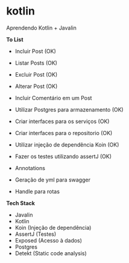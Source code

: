 # kotlin
Aprendendo Kotlin + Javalin

**To List**
- Incluir Post (OK)
- Listar Posts (OK)
- Excluir Post (OK)
- Alterar Post (OK)
- Incluir Comentário em um Post 
- Utilizar Postgres para armazenamento (OK)
- Criar interfaces para os serviços (OK)
- Criar interfaces para o repositorio (OK)
- Utilizar injeção de dependência Koin (OK)
- Fazer os testes utilizando assertJ (OK)

- Annotations
- Geração de yml para swagger
- Handle para rotas

**Tech Stack**
- Javalin
- Kotlin
- Koin (Injeção de dependência)
- AssertJ (Testes)
- Exposed (Acesso à dados)
- Postgres
- Detekt (Static code analysis)